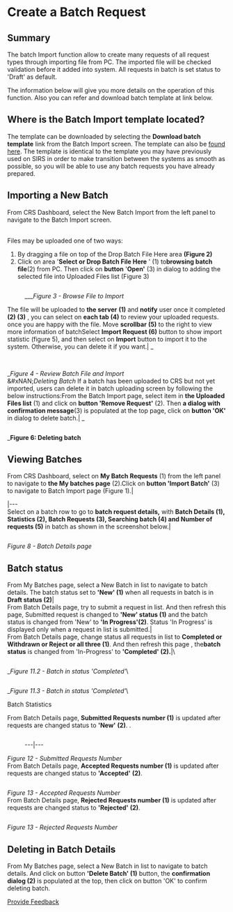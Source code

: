 # Create a Batch Request

## Summary

The batch Import function allow to create many requests of all request types through importing file from PC. The imported file will be checked validation before it added into system. All requests in batch is set status to 'Draft' as default.

The information below will give you more details on the operation of this function. Also you can refer and download batch template at link below.

## Where is the Batch Import template located?

The template can be downloaded by selecting the **Download batch template** link from the Batch Import screen. The template can also be [found here](https://github.com/IHTSDO/snomed-international-resources/raw/refs/heads/main/static/batch/CRS_Batch_Template-2024.xls). The template is identical to the template you may have previously used on SIRS in order to make transition between the systems as smooth as possible, so you will be able to use any batch requests you have already prepared.

## Importing a New Batch

From CRS Dashboard, select the New Batch Import from the left panel to navigate to the Batch Import screen.

\
Files may be uploaded one of two ways:

1. By dragging a file on top of the Drop Batch File Here area **(Figure 2)**
2. Click on area '**Select or Drop Batch File Here** ' (1) to**browsing batch file**(2) from PC. Then click on **button** '**Open'** (3) in dialog to adding the selected file into Uploaded Files list (Figure 3)

<figure><img src="../../images/28742991.png" alt=""><figcaption><p>___<em>Figure 3 - Browse File to Import</em></p></figcaption></figure>

The file will be uploaded to **the server** **(1)** and **notify** user once it completed **(2) (3)** , you can select on **each tab (4)** to review your uploaded requests. once you are happy with the file. Move **scrollbar** **(5)** to the right to view more information of batchSelect **Import Request (6)** button to show import statistic (figure 5), and then select on **Import** button to import it to the system. Otherwise, you can delete it if you want.| \_

<figure><img src="../../images/29956106.png" alt=""><figcaption></figcaption></figure>

\
\__Figure 4 - Review Batch File and Import_\
\&#xNAN;_Deleting Batch_ If a batch has been uploaded to CRS but not yet imported, users can delete it in batch uploading screen by following the below instructions:From the Batch Import page, select item in **the Uploaded Files list** (1) and click on **button 'Remove Request'** (2). Then **a dialog with confirmation message**(3) is populated at the top page, click on **button 'OK'** in dialog to delete batch.| \_

<figure><img src="../../images/29955736.png" alt=""><figcaption></figcaption></figure>

\_**Figure 6: Deleting batch**

## Viewing Batches

From CRS Dashboard, select on **My Batch Requests** (1) from the left panel to navigate to **the My batches page** (2).Click on **button 'Import Batch'** (3) to navigate to Batch Import page (Figure 1)_._|

\|---\
Select on a batch row to go to **batch request details,** with **Batch Details (1), Statistics (2), Batch Requests (3), Searching batch (4) and Number of requests (5)** in batch as shown in the screenshot below.|

<figure><img src="../../images/29955080.png" alt=""><figcaption></figcaption></figure>

_Figure 8 - Batch Details page_

## Batch status

From My Batches page, select a New Batch in list to navigate to batch details. The batch status set to **'New' (1)** when all requests in batch is in **Draft status (2)**|\
From Batch Details page, try to submit a request in list. And then refresh this page, Submitted request is changed to **'New' status (1)** and the batch status is changed from 'New' to **'In Progress'(2)**. Status 'In Progress' is displayed only when a request in list is submitted.|\
From Batch Details page, change status all requests in list to **Completed or Withdrawn or Reject or all three (1)**. And then refresh this page , the**batch status** is changed from 'In-Progress' to **'Completed' (2).**|\\

<figure><img src="../../images/31031497.png" alt=""><figcaption></figcaption></figure>

\__Figure 11.2 - Batch in status 'Completed'_\\

<figure><img src="../../images/31031498.png" alt=""><figcaption></figcaption></figure>

\__Figure 11.3 - Batch in status 'Completed'_\\

Batch Statistics

From Batch Details page, **Submitted Requests number (1)** is updated after requests are changed status to **'New'** **(2)**. .

<figure><img src="../../images/31031537.png" alt=""><figcaption><p>---|---</p></figcaption></figure>

_Figure 12 - Submitted Requests Number_\
From Batch Details page, **Accepted Requests number (1)** is updated after requests are changed status to **'Accepted'** **(2)**.

<figure><img src="../../images/31031545.png" alt=""><figcaption></figcaption></figure>

_Figure 13 - Accepted Requests Number_\
From Batch Details page, **Rejected Requests number (1)** is updated after requests are changed status to **'Rejected'** **(2)**.

<figure><img src="../../images/31031552.png" alt=""><figcaption></figcaption></figure>

_Figure 13 - Rejected Requests Number_

## Deleting in Batch Details

From My Batches page, select a New Batch in list to navigate to batch details. And click on button **'Delete Batch' (1)** button, the **confirmation dialog (2)** is populated at the top, then click on button 'OK' to confirm deleting batch.

<a href="https://docs.google.com/forms/d/e/1FAIpQLScTmbZIf0UEQwYDkY27EEWBkaiYkHSbR0_9DmFrMLXoQLyL7Q/viewform?usp=pp_url&#x26;entry.1767247133=Content+Request+Guide&#x26;entry.670899847=Create%20a%20Batch%20Request" class="button primary">Provide Feedback</a>
